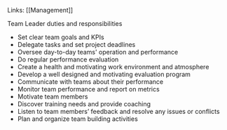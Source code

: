 Links: [[Management]]

Team Leader duties and responsibilities

-   Set clear team goals and KPIs
-   Delegate tasks and set project deadlines
-   Oversee day-to-day teams' operation and performance
-   Do regular performance evaluation
-   Create a health and motivating work environment and atmosphere
-   Develop a well designed and motivating evaluation program
-   Communicate with teams about their performance
-   Monitor team performance and report on metrics
-   Motivate team members
-   Discover training needs and provide coaching
-   Listen to team members’ feedback and resolve any issues or conflicts
-   Plan and organize team building activities